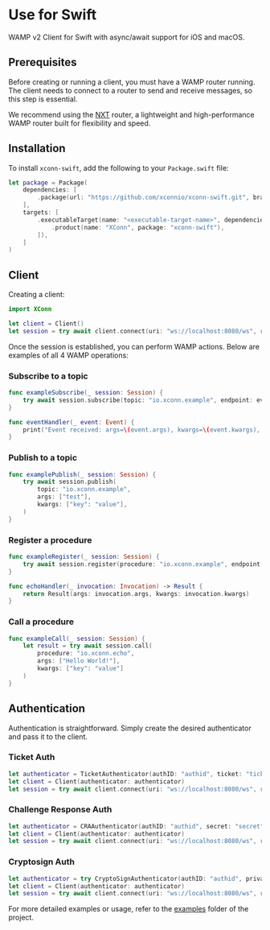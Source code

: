 # Use for Swift

WAMP v2 Client for Swift with async/await support for iOS and macOS.

## Prerequisites
Before creating or running a client, you must have a WAMP router running. The client needs to connect to a router to send and receive messages, so this step is essential.

We recommend using the [NXT](https://xconn.dev/nxt/) router, a lightweight and high-performance WAMP router built for flexibility and speed.

## Installation

To install `xconn-swift`, add the following to your `Package.swift` file:

```swift
let package = Package(
    dependencies: [
        .package(url: "https://github.com/xconnio/xconn-swift.git", branch: "main"),
    ],
    targets: [
        .executableTarget(name: "<executable-target-name>", dependencies: [
            .product(name: "XConn", package: "xconn-swift"),
        ]),
    ]
)
```

## Client

Creating a client:

```swift
import XConn

let client = Client()
let session = try await client.connect(uri: "ws://localhost:8080/ws", realm: "realm1")
```

Once the session is established, you can perform WAMP actions. Below are examples of all 4 WAMP operations:

### Subscribe to a topic

```swift
func exampleSubscribe(_ session: Session) {
    try await session.subscribe(topic: "io.xconn.example", endpoint: eventHandler)
}

func eventHandler(_ event: Event) {
    print("Event received: args=\(event.args), kwargs=\(event.kwargs), details=\(event.details)")
}
```

### Publish to a topic

```swift
func examplePublish(_ session: Session) {
    try await session.publish(
        topic: "io.xconn.example",
        args: ["test"],
        kwargs: ["key": "value"],
    )
}
```

### Register a procedure

```swift
func exampleRegister(_ session: Session) {
    try await session.register(procedure: "io.xconn.example", endpoint: echoHandler)
}

func echoHandler(_ invocation: Invocation) -> Result {
    return Result(args: invocation.args, kwargs: invocation.kwargs)
}
```

### Call a procedure

```swift
func exampleCall(_ session: Session) {
    let result = try await session.call(
        procedure: "io.xconn.echo",
        args: ["Hello World!"],
        kwargs: ["key": "value"]
    )    
}
```

## Authentication

Authentication is straightforward. Simply create the desired authenticator and pass it to the client.

### Ticket Auth

```swift
let authenticator = TicketAuthenticator(authID: "authid", ticket: "ticket")
let client = Client(authenticator: authenticator)
let session = try await client.connect(uri: "ws://localhost:8080/ws", realm: "realm1")
```

### Challenge Response Auth

```swift
let authenticator = CRAAuthenticator(authID: "authid", secret: "secret")
let client = Client(authenticator: authenticator)
let session = try await client.connect(uri: "ws://localhost:8080/ws", realm: "realm1")
```

### Cryptosign Auth

```swift
let authenticator = try CryptoSignAuthenticator(authID: "authid", privateKey: "d850fff4ff199875c01d3e652e7205309dba2f053ae813c3d277609150adff13")
let client = Client(authenticator: authenticator)
let session = try await client.connect(uri: "ws://localhost:8080/ws", realm: "realm1")
```

For more detailed examples or usage, refer to the [examples](https://github.com/xconnio/xconn-swift/tree/main/examples) folder of the project.
